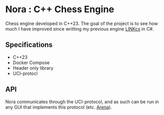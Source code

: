 # Nora : C++ Chess Engine

Chess engine developed in C++23. The goal of the project is to see how much I have improved since writting my previous engine [LINKcs](https://github.com/Woldbye/LINKcs) in C\#.

## Specifications

* C++23
* Docker Compose
* Header only library
* UCI-protocl <!-- TODO Add reference to API -->

## API

Nora communicates through the UCI-protocol, and as such can be run in any GUI that implements this protocol (etc. [Arena](http://www.playwitharena.de/)).
<!-- TODO: Add examples -->